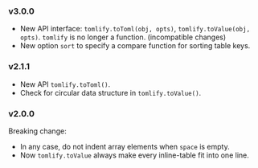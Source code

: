 ### v3.0.0

* New API interface: `tomlify.toToml(obj, opts)`, `tomlify.toValue(obj, opts)`.
  `tomlify` is no longer a function. (incompatible changes)
* New option `sort` to specify a compare function for sorting table keys.

### v2.1.1

* New API `tomlify.toToml()`.
* Check for circular data structure in `tomlify.toValue()`.

### v2.0.0

Breaking change:

* In any case, do not indent array elements when `space` is empty.
* Now `tomlify.toValue` always make every inline-table fit into one line.
